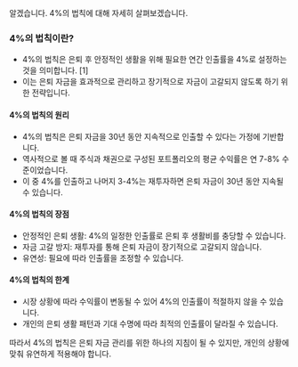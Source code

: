 알겠습니다. 4%의 법칙에 대해 자세히 살펴보겠습니다.

### 4%의 법칙이란?

- 4%의 법칙은 은퇴 후 안정적인 생활을 위해 필요한 연간 인출률을 4%로 설정하는 것을 의미합니다. [1]
- 이는 은퇴 자금을 효과적으로 관리하고 장기적으로 자금이 고갈되지 않도록 하기 위한 전략입니다.

#### 4%의 법칙의 원리

- 4%의 법칙은 은퇴 자금을 30년 동안 지속적으로 인출할 수 있다는 가정에 기반합니다.
- 역사적으로 볼 때 주식과 채권으로 구성된 포트폴리오의 평균 수익률은 연 7-8% 수준이었습니다.
- 이 중 4%를 인출하고 나머지 3-4%는 재투자하면 은퇴 자금이 30년 동안 지속될 수 있습니다.

#### 4%의 법칙의 장점

- 안정적인 은퇴 생활: 4%의 일정한 인출률로 은퇴 후 생활비를 충당할 수 있습니다.
- 자금 고갈 방지: 재투자를 통해 은퇴 자금이 장기적으로 고갈되지 않습니다.
- 유연성: 필요에 따라 인출률을 조정할 수 있습니다.

#### 4%의 법칙의 한계

- 시장 상황에 따라 수익률이 변동될 수 있어 4%의 인출률이 적절하지 않을 수 있습니다.
- 개인의 은퇴 생활 패턴과 기대 수명에 따라 최적의 인출률이 달라질 수 있습니다.

따라서 4%의 법칙은 은퇴 자금 관리를 위한 하나의 지침이 될 수 있지만, 개인의 상황에 맞춰 유연하게 적용해야 합니다. 
